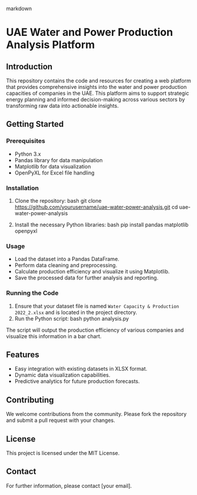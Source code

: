 markdown
# UAE Water and Power Production Analysis Platform

## Introduction
This repository contains the code and resources for creating a web platform that provides comprehensive insights into the water and power production capacities of companies in the UAE. This platform aims to support strategic energy planning and informed decision-making across various sectors by transforming raw data into actionable insights.

## Getting Started

### Prerequisites
- Python 3.x
- Pandas library for data manipulation
- Matplotlib for data visualization
- OpenPyXL for Excel file handling

### Installation
1. Clone the repository:
   bash
   git clone https://github.com/yourusername/uae-water-power-analysis.git
   cd uae-water-power-analysis
   
2. Install the necessary Python libraries:
   bash
   pip install pandas matplotlib openpyxl
   

### Usage
- Load the dataset into a Pandas DataFrame.
- Perform data cleaning and preprocessing.
- Calculate production efficiency and visualize it using Matplotlib.
- Save the processed data for further analysis and reporting.

### Running the Code
1. Ensure that your dataset file is named `Water Capacity & Production 2022_2.xlsx` and is located in the project directory.
2. Run the Python script:
   bash
   python analysis.py
   

The script will output the production efficiency of various companies and visualize this information in a bar chart.

## Features
- Easy integration with existing datasets in XLSX format.
- Dynamic data visualization capabilities.
- Predictive analytics for future production forecasts.

## Contributing
We welcome contributions from the community. Please fork the repository and submit a pull request with your changes.

## License
This project is licensed under the MIT License.

## Contact
For further information, please contact [your email].

